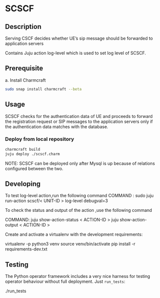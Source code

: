 <!-- Copyright 2020 Tata Elxsi

 Licensed under the Apache License, Version 2.0 (the License); you may
 not use this file except in compliance with the License. You may obtain
 a copy of the License at

         http://www.apache.org/licenses/LICENSE-2.0

 Unless required by applicable law or agreed to in writing, software
 distributed under the License is distributed on an AS IS BASIS, WITHOUT
 WARRANTIES OR CONDITIONS OF ANY KIND, either express or implied. See the
 License for the specific language governing permissions and limitations
 under the License.

 For those usages not covered by the Apache License, Version 2.0 please
 contact: canonical@tataelxsi.onmicrosoft.com

 To get in touch with the maintainers, please contact:
 canonical@tataelxsi.onmicrosoft.com
-->

# SCSCF

## Description

Serving CSCF decides whether UE’s sip message should be forwarded to
application servers

Contains Juju action log-level which is used to set log level of SCSCF.

## Prerequisite

a. Install Charmcraft

```bash
sudo snap install charmcraft --beta
```

## Usage

SCSCF checks for the authentication data of UE and proceeds to forward the
registration request or SIP messages to the application servers only if the
authentication data matches with the database.

### Deploy from local repository

```bash
charmcraft build
juju deploy ./scscf.charm
```

NOTE: SCSCF can be deployed only after Mysql is up because of relations
configured between the two.

## Developing

To test log-level action,run the following command
COMMAND : sudo juju run-action scscf/< UNIT-ID > log-level debugval=3

To check the status and output of the action ,use the following command

COMMAND:
juju show-action-status < ACTION-ID >
juju show-action-output < ACTION-ID >

Create and activate a virtualenv with the development requirements:

virtualenv -p python3 venv
source venv/bin/activate
pip install -r requirements-dev.txt

## Testing

The Python operator framework includes a very nice harness for testing
operator behaviour without full deployment. Just `run_tests`:

./run_tests
